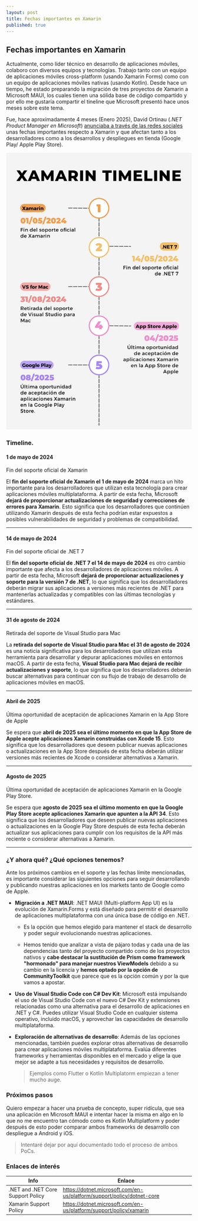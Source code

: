 ```yaml
---
layout: post
title: Fechas importantes en Xamarin
published: true
---
```


## Fechas importantes en Xamarin

Actualmente, como líder técnico en desarrollo de aplicaciones móviles, colaboro con diversos equipos y tecnologías. Trabajo tanto con un equipo de aplicaciones móviles cross-platform (usando Xamarin Forms) como con un equipo de aplicaciones móviles nativas (usando Kotlin). Desde hace un tiempo, he estado preparando la migración de tres proyectos de Xamarin a Microsoft MAUI, los cuales tienen una sólida base de código compartido y por ello me gustaría compartir el tineline que Microsoft presentó hace unos meses sobre este tema.

Fue, hace aproximadamente 4 meses (Enero 2025), David Ortinau (*.NET Product Manager en Microsoft*) [anunciaba a través de las redes sociales](https://www.linkedin.com/posts/davidortinau_xamarin-to-net-upgrade-survey-activity-7153471606655193088-m0SG) unas fechas importantes respecto a Xamarin y que afectan tanto a los desarrolladores como a los desarrollos y despliegues en tienda (Google Play/ Apple Play Store).

![Xamarin timeline](images/xamarin-timeline.jpg "Xamarin timeline")

### Timeline.

#### 1 de mayo de 2024
Fin del soporte oficial de Xamarin

El **fin del soporte oficial de Xamarin el 1 de mayo de 2024** marca un hito importante para los desarrolladores que utilizan esta tecnología para crear aplicaciones móviles multiplataforma. A partir de esta fecha, Microsoft **dejará de proporcionar actualizaciones de seguridad y correcciones de errores para Xamarin**. Esto significa que los desarrolladores que continúen utilizando Xamarin después de esta fecha podrían estar expuestos a posibles vulnerabilidades de seguridad y problemas de compatibilidad.

---

#### 14 de mayo de 2024
Fin del soporte oficial de .NET 7

El **fin del soporte oficial de .NET 7 el 14 de mayo de 2024** es otro cambio importante que afecta a los desarrolladores de aplicaciones móviles. A partir de esta fecha, Microsoft **dejará de proporcionar actualizaciones y soporte para la versión 7 de .NET**, lo que significa que los desarrolladores deberán migrar sus aplicaciones a versiones más recientes de .NET para mantenerlas actualizadas y compatibles con las últimas tecnologías y estándares.

---

#### 31 de agosto de 2024
Retirada del soporte de Visual Studio para Mac

La **retirada del soporte de Visual Studio para Mac el 31 de agosto de 2024** es una noticia significativa para los desarrolladores que utilizan esta herramienta para desarrollar y depurar aplicaciones móviles en entornos macOS. A partir de esta fecha, **Visual Studio para Mac dejará de recibir actualizaciones y soporte**, lo que significa que los desarrolladores deberán buscar alternativas para continuar con su flujo de trabajo de desarrollo de aplicaciones móviles en macOS.

---

#### Abril de 2025
Última oportunidad de aceptación de aplicaciones Xamarin en la App Store de Apple

Se espera que **abril de 2025 sea el último momento en que la App Store de Apple acepte aplicaciones Xamarin construidas con Xcode 15**. Esto significa que los desarrolladores que deseen publicar nuevas aplicaciones o actualizaciones en la App Store después de esta fecha deberán utilizar versiones más recientes de Xcode o considerar alternativas a Xamarin.

---

#### Agosto de 2025
Última oportunidad de aceptación de aplicaciones Xamarin en la Google Play Store.

Se espera que **agosto de 2025 sea el último momento en que la Google Play Store acepte aplicaciones Xamarin que apunten a la API 34**. Esto significa que los desarrolladores que deseen publicar nuevas aplicaciones o actualizaciones en la Google Play Store después de esta fecha deberán actualizar sus aplicaciones para cumplir con los requisitos de la API más reciente o considerar alternativas a Xamarin.

---

### ¿Y ahora qué? ¿Qué opciones tenemos?

Ante los próximos cambios en el soporte y las fechas límite mencionadas, es importante considerar las siguientes opciones para seguir desarrollando y publicando nuestras aplicaciones en los markets tanto de Google como de Apple.

* **Migración a .NET MAUI**: .NET MAUI (Multi-platform App UI) es la evolución de Xamarin.Forms y está diseñado para permitir el desarrollo de aplicaciones multiplataforma con una única base de código en .NET. 
  * Es la opción que hemos elegido para mantener el stack de desarrollo y poder seguir evolucionando nuestras aplicaciones.

  * Hemos tenido que analizar a vista de pájaro todas y cada una de las dependencias tanto del proyecto compartido como de los proyectos nativos y **cabe destacar la sustitución de Prism como framework "hormonado" para manejar nuestros ViewModels** debido a su cambio en la licencia y **hemos optado por la opción de CommunityToolkit** que parece que es la opción común y por la que vamos a apostar.

* **Uso de Visual Studio Code con C# Dev Kit**: Microsoft está impulsando el uso de Visual Studio Code con el nuevo C# Dev Kit y extensiones relacionadas como una alternativa para el desarrollo de aplicaciones en .NET y C#. Puedes utilizar Visual Studio Code en cualquier sistema operativo, incluido macOS, y aprovechar las capacidades de desarrollo multiplataforma.

* **Exploración de alternativas de desarrollo**: Además de las opciones mencionadas, también puedes explorar otras alternativas de desarrollo para crear aplicaciones móviles multiplataforma. Evalúa diferentes frameworks y herramientas disponibles en el mercado y elige la que mejor se adapte a tus necesidades y requisitos de desarrollo.
  > Ejemplos como Flutter o Kotlin Multiplatorm empiezan a tener mucho auge.

### Próximos pasos

Quiero empezar a hacer una prueba de concepto, super ridícula, que sea una aplicación en Microsoft MAUI e intentar hacer la misma en algo en lo que no me encuentro tan cómodo como es Kotlin Multiplatform y poder después de esto poder comparar ambos frameworks de desarrollo con despliegue a Android y iOS.

> Intentaré dejar por aquí documentado todo el proceso de ambos PoCs.

### Enlaces de interés

| Info    | Enlace |
| -------- | ------- |
| .NET and .NET Core Support Policy  | https://dotnet.microsoft.com/en-us/platform/support/policy/dotnet-core    |
| Xamarin Support Policy | https://dotnet.microsoft.com/en-us/platform/support/policy/xamarin     |
